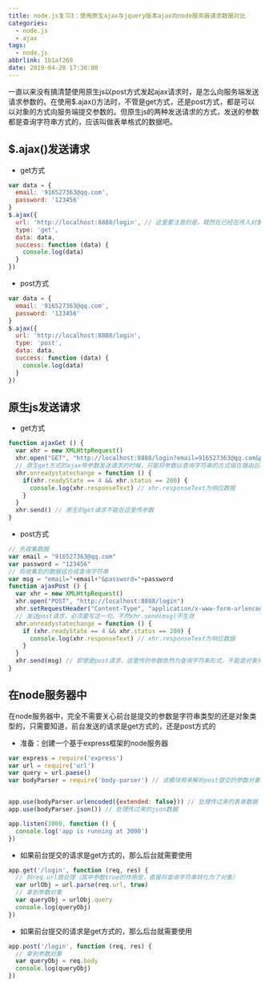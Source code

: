 ```yaml
---
title: node.js复习3：使用原生ajax与jquery版本ajax向node服务器请求数据对比
categories:
  - node.js
  - ajax
tags:
  - node.js
abbrlink: 1b1af260
date: 2019-04-28 17:30:00
---
```


一直以来没有搞清楚使用原生js以post方式发起ajax请求时，<!-- more -->是怎么向服务端发送请求参数的。在使用$.ajax()方法时，不管是get方式，还是post方式，都是可以以对象的方式向服务端提交参数的。但原生js的两种发送请求的方式，发送的参数都是查询字符串方式的，应该叫做表单格式的数据吧。
## $.ajax()发送请求
+ get方式
```javascript
var data = {
  email: '916527363@qq.com',
  password: '123456'
}
$.ajax({
  url: 'http://localhost:8888/login', // 这里要注意的是，既然在已经在传入对象中写了的属性，不要在这里重复写，不会覆盖的，而是会追加
  type: 'get',
  data: data,
  success: function (data) {
    console.log(data)
  }
})
```
+ post方式
```javascript
var data = {
  email: '916527363@qq.com',
  password: '123456'
}
$.ajax({
  url: 'http://localhost:8888/login',
  type: 'post',
  data: data,
  success: function (data) {
    console.log(data)
  }
})
```
## 原生js发送请求
+ get方式
```javascript
function ajaxGet () {
  var xhr = new XMLHttpRequest()
  xhr.open("GET", "http://localhost:8888/login?email=916527363@qq.com&password=123456")
  // 原生get方式的ajax带参数发送请求的时候，只能将参数以查询字符串的方式缀在路由后面
  xhr.onreadystatechange = function () {
    if(xhr.readyState == 4 && xhr.status == 200) {
      console.log(xhr.responseText) // xhr.responseText为响应数据
    }
  }
  xhr.send() // 原生的get请求不能在这里传参数
}
```
+ post方式
```javascript
// 先收集数据
var email = "916527363@qq.com"
var password = "123456"
// 将收集到的数据组合成查询字符串
var msg = "email="+email+"&password="+password
function ajaxPost () {
  var xhr = new XMLHttpRequest()
  xhr.open("POST", "http://localhost:8888/login")
  xhr.setRequestHeader("Content-Type", "application/x-www-form-urlencoded"); // 声明了数据格式是表单格式的
  // 发送post请求，必须要写这一句，不然xhr.send(msg)不生效
  xhr.onreadystatechange = function () {
    if (xhr.readyState == 4 && xhr.status == 200) {
      console.log(xhr.responseText) // xhr.responseText为响应数据
    }
  }
  xhr.send(msg) // 即使是post请求，这里传的参数依然为查询字符串形式，不能是对象形式的参数
}
```

## 在node服务器中
在node服务器中，完全不需要关心前台是提交的参数是字符串类型的还是对象类型的，只需要知道，前台发送的请求是get方式的，还是post方式的
+ 准备：创建一个基于express框架的node服务器
```javascript
var express = require('express')
var url = require('url')
var query = url.paese()
var bodyParser = require('body-parser') // 该模块用来解析post提交的参数对象


app.use(bodyParser.urlencoded({extended: false})) // 处理传过来的表单数据
app.use(bodyParser.json()) // 处理传过来的json数据

app.listen(3000, function () {
  console.log('app is running at 3000')
})
```
+ 如果前台提交的请求是get方式的，那么后台就需要使用
```javascript
app.get('/login', function (req, res) {
  // 将req.url做处理（其中参数true的作用是，直接将查询字符串转化为了对象）
  var urlObj = url.parse(req.url, true)
  // 拿到参数对象
  var queryObj = urlObj.query
  console.log(queryObj)
})
```
+ 如果前台提交的请求是get方式的，那么后台就需要使用
```javascript
app.post('/login', function (req, res) {
  // 拿到参数对象
  var queryObj = req.body
  console.log(queryObj)
})
```